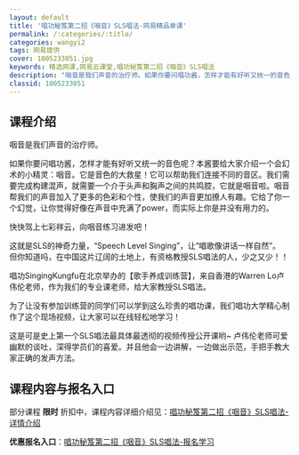 ```yaml
---
layout: default
title: '唱功秘笈第二招《咽音》SLS唱法-网易精品单课'
permalink: /:categories/:title/
categories: wangyi2
tags: 网易提供
cover: 1005233051.jpg
keywords: 精选网课,网易云课堂,唱功秘笈第二招《咽音》SLS唱法
description: "咽音是我们声音的治疗师。如果你要问唱功酱，怎样才能有好听又统一的音色呢？本酱要给大家介绍一个会幻术的小精灵：咽音。它是音色的大救星！它可以帮助我们连接不同的音区。我们需要完成构建混声，就需要"
classid: 1005233051
---
```


## 课程介绍

咽音是我们声音的治疗师。

如果你要问唱功酱，怎样才能有好听又统一的音色呢？本酱要给大家介绍一个会幻术的小精灵：咽音。它是音色的大救星！它可以帮助我们连接不同的音区。我们需要完成构建混声，就需要一个介于头声和胸声之间的共鸣腔，它就是咽音啦。咽音帮我们的声音加入了更多的色彩和个性，使我们的声音更加撩人有趣。它给了你一个幻觉，让你觉得好像在声音中充满了power，而实际上你是并没有用力的。

快快驾上七彩祥云，向咽音练习进发吧！

这就是SLS的神奇力量，“Speech Level Singing”，让“唱歌像讲话一样自然”。
但你知道吗，在中国这片辽阔的土地上，有资格教授SLS唱法的人，少之又少！！


唱功SingingKungfu在北京举办的【歌手养成训练营】，来自香港的Warren Lo卢伟伦老师，作为我们的专业课老师，给大家教授SLS唱法。


为了让没有参加训练营的同学们可以学到这么珍贵的唱功课，我们唱功大学精心制作了这个现场视频，让大家可以在线轻松地学习！

这是可是史上第一个SLS唱法最具体最透彻的视频传授公开课哟~
卢伟伦老师可爱幽默的谈吐，深得学员们的喜爱。并且他会一边讲解，一边做出示范，手把手教大家正确的发声方法。

## 课程内容与报名入口

部分课程 **限时** 折扣中，课程内容详细介绍见：[唱功秘笈第二招《咽音》SLS唱法-详情介绍](https://study.163.com/course/introduction/1005233051.htm?share=1&shareId=1025206652&utm_campaign=share&utm_medium=iphoneShare&utm_source=&utm_u=1025206652)

**优惠报名入口**：[唱功秘笈第二招《咽音》SLS唱法-报名学习](https://study.163.com/course/introduction/1005233051.htm?share=1&shareId=1025206652&utm_campaign=share&utm_medium=iphoneShare&utm_source=&utm_u=1025206652)

